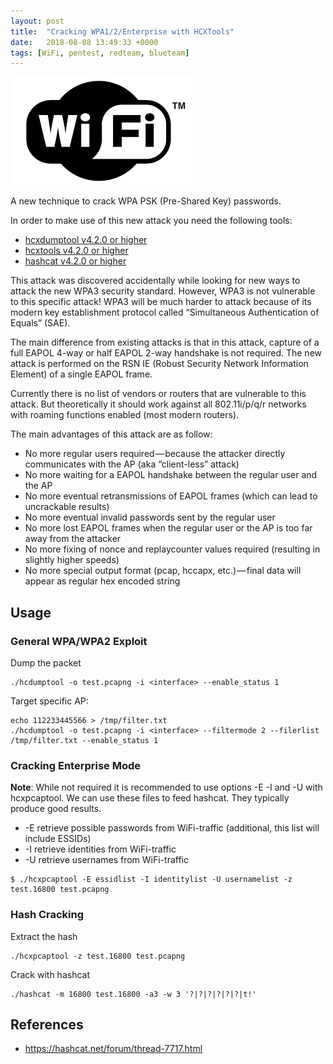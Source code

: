 ```yaml
---
layout: post
title:  "Cracking WPA1/2/Enterprise with HCXTools"
date:   2018-08-08 13:49:33 +0000
tags: [WiFi, pentest, redteam, blueteam]
---
```

![](/assets/WiFi.png)

A new technique to crack WPA PSK (Pre-Shared Key) passwords.

In order to make use of this new attack you need the following tools:
* [hcxdumptool v4.2.0 or higher](https://github.com/ZerBea/hcxdumptool)
* [hcxtools v4.2.0 or higher](https://github.com/ZerBea/hcxtools)
* [hashcat v4.2.0 or higher](https://github.com/hashcat/hashcat)

This attack was discovered accidentally while looking for new ways to attack the new WPA3 security standard. However, WPA3 is not vulnerable to this specific attack! WPA3 will be much harder to attack because of its modern key establishment protocol called “Simultaneous Authentication of Equals” (SAE).

The main difference from existing attacks is that in this attack, capture of a full EAPOL 4-way or half EAPOL 2-way handshake is not required. The new attack is performed on the RSN IE (Robust Security Network Information Element) of a single EAPOL frame.

Currently there is no list of vendors or routers that are vulnerable to this attack. But theoretically it should work against all 802.11i/p/q/r networks with roaming functions enabled (most modern routers).

The main advantages of this attack are as follow:
* No more regular users required — because the attacker directly communicates with the AP (aka “client-less” attack)
* No more waiting for a EAPOL handshake between the regular user and the AP
* No more eventual retransmissions of EAPOL frames (which can lead to uncrackable results)
* No more eventual invalid passwords sent by the regular user
* No more lost EAPOL frames when the regular user or the AP is too far away from the attacker
* No more fixing of nonce and replaycounter values required (resulting in slightly higher speeds)
* No more special output format (pcap, hccapx, etc.) — final data will appear as regular hex encoded string

## Usage
### General WPA/WPA2 Exploit
Dump the packet
```
./hcdumptool -o test.pcapng -i <interface> --enable_status 1
```
Target specific AP:
```
echo 112233445566 > /tmp/filter.txt
./hcdumptool -o test.pcapng -i <interface> --filtermode 2 --filerlist /tmp/filter.txt --enable_status 1
```
### Cracking Enterprise Mode
**Note**: While not required it is recommended to use options -E -I and -U with hcxpcaptool. We can use these files to feed hashcat. They typically produce good results.
* -E retrieve possible passwords from WiFi-traffic (additional, this list will include ESSIDs)
* -I retrieve identities from WiFi-traffic
* -U retrieve usernames from WiFi-traffic
```
$ ./hcxpcaptool -E essidlist -I identitylist -U usernamelist -z test.16800 test.pcapng
```
### Hash Cracking
Extract the hash
```
./hcxpcaptool -z test.16800 test.pcapng
```
Crack with hashcat
```
./hashcat -m 16800 test.16800 -a3 -w 3 '?|?|?|?|?|?|t!'
```

## References
* https://hashcat.net/forum/thread-7717.html
